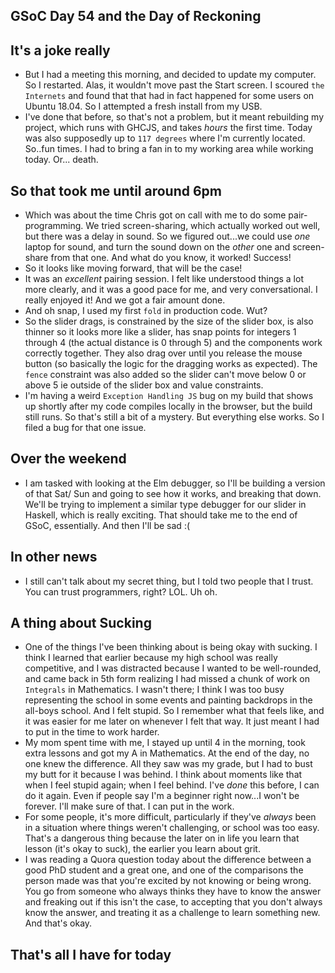 ## GSoC Day 54 and the Day of Reckoning

## It's a joke really
- But I had a meeting this morning, and decided to update my computer.
  So I restarted.
  Alas, it wouldn't move past the Start screen. I scoured ```the Internets``` and found
  that that had in fact happened for some users on Ubuntu 18.04. So I attempted a fresh
  install from my USB.
- I've done that before, so that's not a problem, but it meant rebuilding my project, which
  runs with GHCJS, and takes *hours* the first time. Today was also supposedly up to ```117 degrees```
  where I'm currently located. So..fun times. I had to bring a fan in to my working area while
  working today. Or... death.
  
## So that took me until around 6pm
 - Which was about the time Chris got on call with me to do some pair-programming.
   We tried screen-sharing, which actually worked out well, but there was a delay in sound.
   So we figured out...we could use *one* laptop for sound, and turn the sound down on the
   *other* one and screen-share from that one. And what do you know, it worked! Success!
 - So it looks like moving forward, that will be the case!
 - It was an *excellent* pairing session. I felt like understood things a lot more clearly,
   and it was a good pace for me, and very conversational. I really enjoyed it! And we got
   a fair amount done.
 - And oh snap, I used my first ```fold``` in production code. Wut?
 - So the slider drags, is constrained by the size of the slider box, is also thinner so it
   looks more like a slider, has snap points for integers 1 through 4 (the actual distance is
   0 through 5) and the components work correctly together. They also drag over until you
   release the mouse button (so basically the logic for the dragging works as expected).
   The ```fence``` constraint was also added so the slider can't move below 0 or above 5
   ie outside of the slider box and value constraints.
 - I'm having a weird ```Exception Handling JS``` bug on my build that shows up shortly
   after my code compiles locally in the browser, but the build still runs. So that's still
   a bit of a mystery. But everything else works. So I filed a bug for that one issue.
 
## Over the weekend
 - I am tasked with looking at the Elm debugger, so I'll be building a version of that Sat/ Sun and 
   going to see how it works, and breaking that down. We'll be trying to implement a similar
   type debugger for our slider in Haskell, which is really exciting. That should take me
   to the end of GSoC, essentially. And then I'll be sad :(
   
## In other news
 - I still can't talk about my secret thing, but I told two people that I trust. You can trust
   programmers, right? LOL. Uh oh.
   
## A thing about Sucking
 - One of the things I've been thinking about is being okay with sucking. I think I learned that
   earlier because my high school was really competitive, and I was distracted because I wanted
   to be well-rounded, and came back in 5th form realizing I had missed a chunk of work on 
   ```Integrals``` in Mathematics. I wasn't there; I think I was too busy representing the school
   in some events and painting backdrops in the all-boys school. And I felt stupid. So I remember
   what that feels like, and it was easier for me later on whenever I felt that way. It just meant
   I had to put in the time to work harder.
 - My mom spent time with me, I stayed up until 4 in the morning, took extra lessons and got my A
   in Mathematics. At the end of the day, no one knew the difference. All they saw was my grade,
   but I had to bust my butt for it because I was behind. I think about moments like that when
   I feel stupid again; when I feel behind. I've *done* this before, I can do it again. Even if
   people say I'm a beginner right now...I won't be forever. I'll make sure of that. I can put in the work.
 - For some people, it's more difficult, particularly if they've *always* been in a situation where
   things weren't challenging, or school was too easy. That's a dangerous thing because the later on
   in life you learn that lesson (it's okay to suck), the earlier you learn about grit.
 - I was reading a Quora question today about the difference between a good PhD student and a great one,
   and one of the comparisons the person made was that you're excited by not knowing or being wrong.
   You go from someone who always thinks they have to know the answer and freaking out if this isn't the
   case, to accepting that you don't always know the answer, and treating it as a challenge to learn
   something new. And that's okay.
   
 ## That's all I have for today
